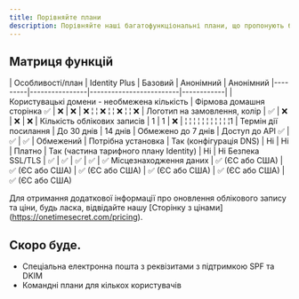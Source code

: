 ```yaml
---
title: Порівняйте плани
description: Порівняйте наші багатофункціональні плани, що пропонують безпечний обмін секретними даними з посиланнями, термін дії яких закінчується, користувацькі домени та гнучкі варіанти зберігання для приватних осіб і компаній.
---
```



## Матриця функцій

| Особливості/план | Identity Plus | Базовий | Анонімний | Анонімний
|---------|----------------|-------------------------|------------|
| Користувацькі домени - необмежена кількість
| Фірмова домашня сторінка ✅ | ❌ | ❌ | ❌ ¦ ¦ ❌ ¦ ¦ ❌ ¦ ¦ ❌
| Логотип на замовлення, колір | ✅ | ❌ | ❌ | ❌
| Кількість облікових записів | 1 | 1 | ❌ | ¦ ¦ ¦ ¦ ¦ ¦ ¦ ¦ ¦ ¦ ¦1
| Термін дії посилання | До 30 днів | 14 днів | Обмежено до 7 днів
| Доступ до API ✅ | ✅ | ✅ | Обмежений
| Потрібна установка | Так (конфігурація DNS) | Ні | Ні
| Платно | Так (частина тарифного плану Identity) | Ні | Ні
Безпека SSL/TLS | ✅ | ✅ | ✅ | ✅ | ✅
Місцезнаходження даних | ✅ (ЄС або США) | ✅ (ЄС або США) | ✅ (ЄС або США) | ✅ (ЄС або США) | ✅ (ЄС або США) | ✅ (ЄС або США)


Для отримання додаткової інформації про оновлення облікового запису та ціни, будь ласка, відвідайте нашу [Сторінку з цінами] (https://onetimesecret.com/pricing).


## Скоро буде.

* Спеціальна електронна пошта з реквізитами з підтримкою SPF та DKIM
* Командні плани для кількох користувачів
